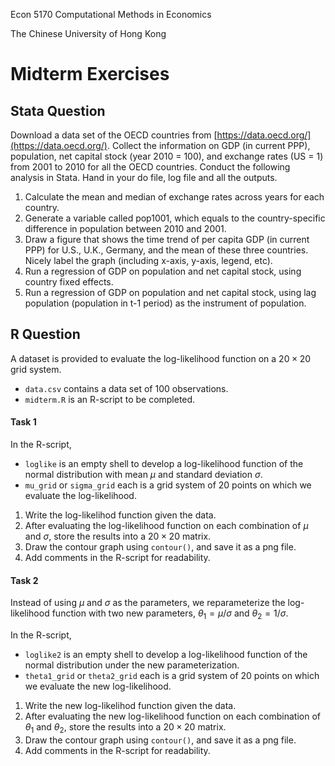 Econ 5170 Computational Methods in Economics

The Chinese University of Hong Kong

# Midterm Exercises


## Stata Question

Download a data set of the OECD countries from [https://data.oecd.org/](https://data.oecd.org/). Collect the information on GDP (in current PPP), population, net capital stock (year 2010 = 100), and exchange rates (US = 1) from 2001 to 2010 for all the OECD countries. Conduct the following analysis in Stata. Hand in your do file, log file and all the outputs.

1. Calculate the mean and median of exchange rates across years for each country.
2. Generate a variable called pop1001, which equals to the country-specific difference in population between 2010 and 2001.
3. Draw a figure that shows the time trend of per capita GDP (in current PPP) for U.S., U.K., Germany, and the mean of these three countries. Nicely label the graph (including x-axis, y-axis, legend, etc).
4. Run a regression of GDP on population and net capital stock, using country fixed effects.
5. Run a regression of GDP on population and net capital stock, using lag population (population in t-1 period) as the instrument of population.


## R Question


A dataset is provided to evaluate the  log-likelihood function on a $20 \times 20$ grid system.

* `data.csv` contains a data set of 100 observations.
* `midterm.R` is an R-script to be completed.

#### Task 1

In the R-script,

* `loglike` is an empty shell to develop a log-likelihood function of the normal distribution with mean $\mu$ and standard deviation $\sigma$.
* `mu_grid` or `sigma_grid` each is a grid system of 20 points on which we evaluate the log-likelihood.


1. Write the log-likelihod function given the data.
2. After evaluating the log-likelihood function on each combination of $\mu$ and $\sigma$, store the results into a $20 \times 20$ matrix.
2. Draw the contour graph using `contour()`, and save it as a png file.
3. Add comments in the R-script for readability.

#### Task 2

Instead of using $\mu$ and $\sigma$ as the parameters, we reparameterize the log-likelihood function with two new parameters, $\theta_1 = \mu/\sigma$ and $\theta_2 = 1/\sigma$.

In the R-script,

* `loglike2` is an empty shell to develop a log-likelihood function of the normal distribution under the new parameterization.
* `theta1_grid` or `theta2_grid` each is a grid system of 20 points on which we evaluate the new log-likelihood.


1. Write the new log-likelihod function given the data.
2. After evaluating the new log-likelihood function on each combination of $\theta_1$ and $\theta_2$, store the results into a $20 \times 20$ matrix.
2. Draw the contour graph using `contour()`, and save it as a png file.
3. Add comments in the R-script for readability.
